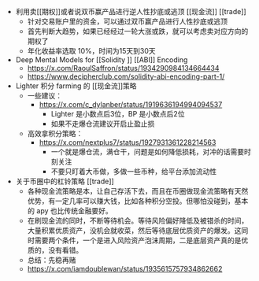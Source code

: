 - 利用卖[[期权]]或者说双币赢产品进行逆人性抄底或逃顶 [[现金流]] [[trade]]
	- 针对交易账户里的资金，可以通过双币赢产品进行人性抄底或逃顶
	- 首先判断大趋势，如果已经经过一轮大涨或跌，就可以考虑卖对应方向的期权了
	- 年化收益率选取 10%，时间为15天到30天
- Deep Mental Models for [[Solidity ]] [[ABI]] Encoding
	- https://x.com/RaoulSaffron/status/1934290984134664434
	- https://www.decipherclub.com/solidity-abi-encoding-part-1/
- Lighter 积分 farming 的 [[现金流]]策略
	- 一些建议：
		- https://x.com/c_dylanber/status/1919636194994094537
			- Lighter 是小数点后3位，BP 是小数点后2位
			- 如果不走爆仓流建议开启止盈止损
	- 高效拿积分策略：
		- https://x.com/nextplus7/status/1927931361228214563
			- 一个就是爆仓流，满仓干，问题是如何降低损耗，对冲的话需要时刻关注
			- 不要只盯着大币做，多做一些币种，给平台添加流动性
- 关于币圈中的杠铃策略 [[trade]]
	- 各种现金流策略是本，让自己存活下去，而且在币圈做现金流策略有天然优势，有一定几率可以赚大钱，比如各种积分空投。但哪怕没碰到，基本的 apy 也比传统金融要好。
	- 在刷现金流的同时，不断等待机会。等待风险偏好降低及被错杀的时间，大量积累优质资产，没机会就收菜，然后等待底层优质资产的爆发。这同时需要两个条件，一个是进入风险资产泡沫周期，二是底层资产真的是优质的，没有看错。
	- 总结：先稳再赌
	- https://x.com/iamdoublewan/status/1935615757934862662